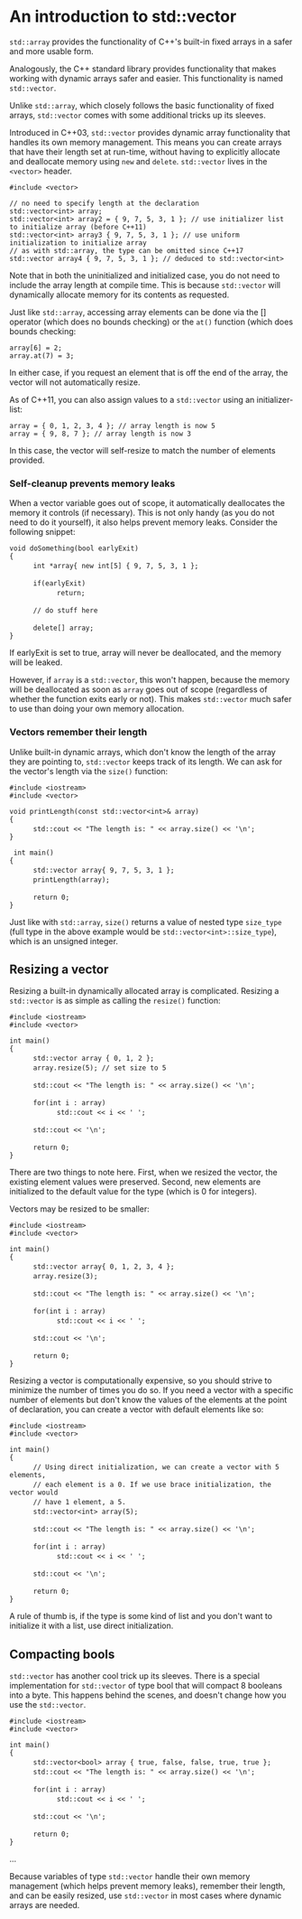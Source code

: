 # An introduction to std::vector

`std::array` provides the functionality of C++'s built-in fixed arrays in a safer and more usable form.

Analogously, the C++ standard library provides functionality that makes working with dynamic arrays safer and easier. This functionality is named `std::vector`.  

Unlike `std::array`, which closely follows the basic functionality of fixed arrays, `std::vector` comes with some additional tricks up its sleeves.

Introduced in C++03, `std::vector` provides dynamic array functionality that handles its own memory management. This means you can create arrays that have their length set at run-time, without having to explicitly allocate and deallocate memory using `new` and `delete`. `std::vector` lives in the `<vector>` header.

` #include <vector> `  

` // no need to specify length at the declaration `  
` std::vector<int> array; `  
` std::vector<int> array2 = { 9, 7, 5, 3, 1 }; // use initializer list to initialize array (before C++11) `  
` std::vector<int> array3 { 9, 7, 5, 3, 1 }; // use uniform initialization to initialize array `  
` // as with std::array, the type can be omitted since C++17 `  
` std::vector array4 { 9, 7, 5, 3, 1 }; // deduced to std::vector<int> `  

Note that in both the uninitialized and initialized case, you do not need to include the array length at compile time. This is because `std::vector` will dynamically allocate memory for its contents as requested. 

Just like `std::array`, accessing array elements can be done via the [] operator (which does no bounds checking) or the `at()` function (which does bounds checking:

` array[6] = 2; `  
` array.at(7) = 3; `  

In either case, if you request an element that is off the end of the array, the vector will not automatically resize.

As of C++11, you can also assign values to a `std::vector` using an initializer-list:

` array = { 0, 1, 2, 3, 4 }; // array length is now 5 `  
` array = { 9, 8, 7 }; // array length is now 3 `  

In this case, the vector will self-resize to match the number of elements provided.

### Self-cleanup prevents memory leaks

When a vector variable goes out of scope, it automatically deallocates the memory it controls (if necessary). This is not only handy (as you do not need to do it yourself), it also helps prevent memory leaks. Consider the following snippet:  

` void doSomething(bool earlyExit) `  
` { `  
&emsp;&emsp;&emsp;` int *array{ new int[5] { 9, 7, 5, 3, 1 }; `  

&emsp;&emsp;&emsp;` if(earlyExit) `  
&emsp;&emsp;&emsp;&emsp;&emsp;&emsp;` return; `  

&emsp;&emsp;&emsp;` // do stuff here `  
 
&emsp;&emsp;&emsp;` delete[] array; `  
` } `  

If earlyExit is set to true, array will never be deallocated, and the memory will be leaked.

However, if `array` is a `std::vector`, this won't happen, because the memory will be deallocated as soon as `array` goes out of scope (regardless of whether the function exits early or not). This makes `std::vector` much safer to use than doing your own memory allocation.

### Vectors remember their length

Unlike built-in dynamic arrays, which don't know the length of the array they are pointing to, `std::vector` keeps track of its length. We can ask for the vector's length via the `size()` function: 

` #include <iostream> `  
` #include <vector> `  

` void printLength(const std::vector<int>& array) `  
` { `  
&emsp;&emsp;&emsp;` std::cout << "The length is: " << array.size() << '\n'; `  
` } `  

` int main()`  
` { `  
&emsp;&emsp;&emsp;` std::vector array{ 9, 7, 5, 3, 1 }; `  
&emsp;&emsp;&emsp;` printLength(array); `  

&emsp;&emsp;&emsp;` return 0; `  
` } `  

Just like with `std::array`, `size()` returns a value of nested type `size_type` (full type in the above example would be `std::vector<int>::size_type`), which is an unsigned integer.

## Resizing a vector

Resizing a built-in dynamically allocated array is complicated. Resizing a `std::vector` is as simple as calling the `resize()` function: 

` #include <iostream> `  
` #include <vector> `  

` int main() `  
` { `  
&emsp;&emsp;&emsp;` std::vector array { 0, 1, 2 }; `  
&emsp;&emsp;&emsp;` array.resize(5); // set size to 5 `  

&emsp;&emsp;&emsp;` std::cout << "The length is: " << array.size() << '\n'; `  

&emsp;&emsp;&emsp;` for(int i : array) `  
&emsp;&emsp;&emsp;&emsp;&emsp;&emsp;` std::cout << i << ' '; `  

&emsp;&emsp;&emsp;` std::cout << '\n'; `  

&emsp;&emsp;&emsp;` return 0; `  
` } `  

There are two things to note here. First, when we resized the vector, the existing element values were preserved. Second, new elements are initialized to the default value for the type (which is 0 for integers).

Vectors may be resized to be smaller:  

` #include <iostream> `  
` #include <vector> `  

` int main() `  
` { `  
&emsp;&emsp;&emsp;` std::vector array{ 0, 1, 2, 3, 4 }; `  
&emsp;&emsp;&emsp;` array.resize(3); `  

&emsp;&emsp;&emsp;` std::cout << "The length is: " << array.size() << '\n'; `  

&emsp;&emsp;&emsp;` for(int i : array) `  
&emsp;&emsp;&emsp;&emsp;&emsp;&emsp;` std::cout << i << ' '; `  

&emsp;&emsp;&emsp;` std::cout << '\n'; `  

&emsp;&emsp;&emsp;` return 0; `  
` } `  

Resizing a vector is computationally expensive, so you should strive to minimize the number of times you do so. If you need a vector with a specific number of elements but don't know the values of the elements at the point of declaration, you can create a vector with default elements like so: 

` #include <iostream> `  
` #include <vector> `  

` int main() `  
` { `  
&emsp;&emsp;&emsp;` // Using direct initialization, we can create a vector with 5 elements, `  
&emsp;&emsp;&emsp;` // each element is a 0. If we use brace initialization, the vector would `  
&emsp;&emsp;&emsp;` // have 1 element, a 5. `  
&emsp;&emsp;&emsp;` std::vector<int> array(5); `  

&emsp;&emsp;&emsp;` std::cout << "The length is: " << array.size() << '\n'; `  

&emsp;&emsp;&emsp;` for(int i : array) `  
&emsp;&emsp;&emsp;&emsp;&emsp;&emsp;` std::cout << i << ' '; `  

&emsp;&emsp;&emsp;` std::cout << '\n'; `  

&emsp;&emsp;&emsp;` return 0; `  
` } `  

A rule of thumb is, if the type is some kind of list and you don't want to initialize it with a list, use direct initialization.

## Compacting bools

`std::vector` has another cool trick up its sleeves. There is a special implementation for `std::vector` of type bool that will compact 8 booleans into a byte. This happens behind the scenes, and doesn't change how you use the `std::vector`.

` #include <iostream> `  
` #include <vector> `  

` int main() `  
` { `  
&emsp;&emsp;&emsp;` std::vector<bool> array { true, false, false, true, true }; `  
&emsp;&emsp;&emsp;` std::cout << "The length is: " << array.size() << '\n'; `  

&emsp;&emsp;&emsp;` for(int i : array) `  
&emsp;&emsp;&emsp;&emsp;&emsp;&emsp;` std::cout << i << ' '; `  

&emsp;&emsp;&emsp;` std::cout << '\n'; `  

&emsp;&emsp;&emsp;` return 0; `  
` } `  

...  

Because variables of type `std::vector` handle their own memory management (which helps prevent memory leaks), remember their length, and can be easily resized, use `std::vector` in most cases where dynamic arrays are needed.
